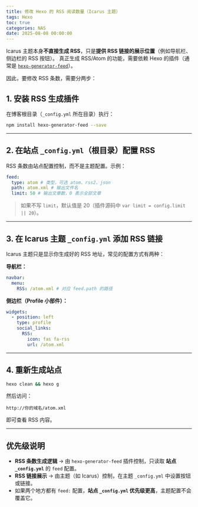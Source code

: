 ```yaml
---
title: 修改 Hexo 的 RSS 阅读数量（Icarus 主题）
tags: Hexo
toc: true
categories: NAS
date: 2025-08-08 00:00:00
---
```


Icarus 主题本身**不直接生成 RSS**，只是**提供 RSS 链接的展示位置**（例如导航栏、侧边栏的 RSS 按钮）。
真正生成 RSS/Atom 的功能，需要依赖 Hexo 的插件（通常是 [`hexo-generator-feed`](https://github.com/hexojs/hexo-generator-feed)）。

因此，要修改 RSS 条数，需要分两步：

## <!--more-->

## 1. 安装 RSS 生成插件

在博客根目录（`_config.yml` 所在目录）执行：

```bash
npm install hexo-generator-feed --save
```

---

## 2. 在站点 `_config.yml`（根目录）配置 RSS

RSS 条数由站点配置控制，而不是主题配置。示例：

```yaml
feed:
  type: atom # 类型，可选 atom、rss2、json
  path: atom.xml # 输出文件名
  limit: 50 # 输出文章数，0 表示全部文章
```

> 如果不写 `limit`，默认值是 20（插件源码中 `var limit = config.limit || 20`）。

---

## 3. 在 Icarus 主题 `_config.yml` 添加 RSS 链接

Icarus 主题只是显示你生成好的 RSS 地址，常见的配置方式有两种：

**导航栏：**

```yaml
navbar:
  menu:
    RSS: /atom.xml # 对应 feed.path 的路径
```

**侧边栏（Profile 小部件）：**

```yaml
widgets:
  - position: left
    type: profile
    social_links:
      RSS:
        icon: fas fa-rss
        url: /atom.xml
```

---

## 4. 重新生成站点

```bash
hexo clean && hexo g
```

然后访问：

```
http://你的域名/atom.xml
```

即可查看 RSS 内容。

---

## 优先级说明

- **RSS 条数生成逻辑** → 由 `hexo-generator-feed` 插件控制，只读取 **站点 `_config.yml`** 的 `feed` 配置。
- **RSS 链接展示** → 由主题（如 Icarus）控制，在主题 `_config.yml` 中设置按钮或链接。
- 如果两个地方都有 `feed:` 配置，**站点 `_config.yml` 优先级更高**，主题配置不会覆盖它。

